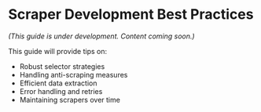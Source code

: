 # Scraper Development Best Practices

*(This guide is under development. Content coming soon.)*

This guide will provide tips on:
- Robust selector strategies
- Handling anti-scraping measures
- Efficient data extraction
- Error handling and retries
- Maintaining scrapers over time
